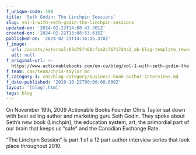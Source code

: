 ```yaml
---
f_unique-code: 490
title: 'Seth Godin: The Linchpin Sessions'
slug: vol-1-with-seth-godin-the-linchpin-sessions
updated-on: '2024-02-23T14:08:47.301Z'
created-on: '2024-02-22T15:08:53.615Z'
published-on: '2024-02-23T14:16:55.370Z'
f_image:
  url: /assets/external/65d75f468cfce2c76717d4a3_ab-blog-template_reward.jpeg
  alt: null
f_original-url: >-
  https://www.actionablebooks.com/en-ca/blog/vol-1-with-seth-godin-the-linchpin-sessions/
f_team: cms/team/chris-taylor.md
f_category-3: cms/blog-category/business-book-author-interviews.md
f_date-published: '2010-10-22T00:00:00.000Z'
layout: '[blog].html'
tags: blog
---
```


On November 19th, 2009 Actionable Books Founder Chris Taylor sat down with best selling author and marketing guru Seth Godin. They spoke about Seth’s new book (Linchpin), the education system, art, the primordial part of our brain that keeps us “safe” and the Canadian Exchange Rate.

“The Linchpin Session” is part 1 of a 12 part author interview series that took place throughout 2010.
